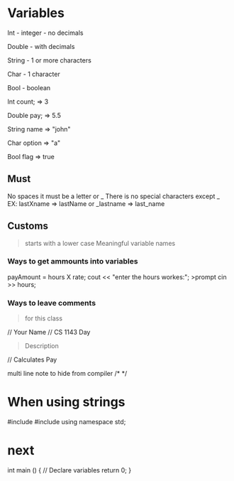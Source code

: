 # Variables

Int - integer - no decimals

Double - with decimals

String - 1 or more characters

Char - 1 character

Bool - boolean

Int count; => 3

Double pay; => 5.5

String name => "john"

Char option => "a"

Bool flag => true 

## Must 

No spaces it must be a letter or _
There is no special characters except _
EX: lastXname => lastName or _lastname => last_name

## Customs
>starts with a lower case
Meaningful variable names

### Ways to get ammounts into variables
payAmount = hours X rate; 
cout << "enter the hours workes:"; >prompt
cin >> hours;

### Ways to leave comments 
>for this class

// Your Name
// CS 1143 Day

> Description

// Calculates Pay

multi line note to hide from compiler 
/*       */

# When using strings

#include <iostream>
#include <string>
using namespace std;

# next

int main ()
{
// Declare variables
return 0;
}
